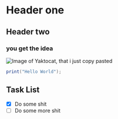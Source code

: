 # Header one
## Header two
### you get the idea

![Image of Yaktocat, that i just copy pasted](https://octodex.github.com/images/yaktocat.png)

```C#
print("Hello World");
```

## Task List

- [x] Do some shit
- [ ] Do some more shit
